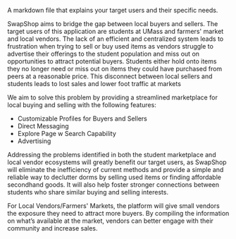 A markdown file that explains your target users and their specific needs.

SwapShop aims to bridge the gap between local buyers and sellers. The target users of this application are students at UMass and farmers' market and local vendors. The lack of an efficient and centralized system leads to frustration when trying to sell or buy used items as vendors struggle to advertise their offerings to the student population and miss out on opportunities to attract potential buyers. Students either hold onto items they no longer need or miss out on items they could have purchased from peers at a reasonable price. This disconnect between local sellers and students leads to lost sales and lower foot traffic at markets

We aim to solve this problem by providing a streamlined marketplace for local buying and selling with the following features:

- Customizable Profiles for Buyers and Sellers
- Direct Messaging
- Explore Page w Search Capability
- Advertising

Addressing the problems identified in both the student marketplace and local vendor ecosystems will greatly benefit our target users, as SwapShop will eliminate the inefficiency of current methods and provide a simple and reliable way to declutter dorms by selling used items or finding affordable secondhand goods. It will also help foster stronger connections between students who share similar buying and selling interests.

For Local Vendors/Farmers' Markets, the platform will give small vendors the exposure they need to attract more buyers. By compiling the information on what’s available at the market, vendors can better engage with their community and increase sales.